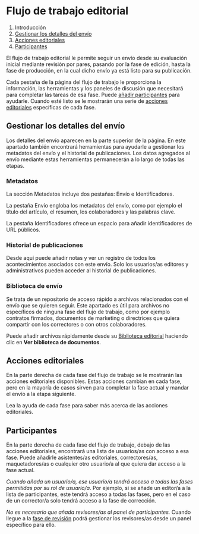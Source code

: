 # Flujo de trabajo editorial

1. Introducción
2. [Gestionar los detalles del envío](editorial-workflow.md#manage-submission-details)
3. [Acciones editoriales](editorial-workflow.md#editorial-actions)
4. [Participantes](editorial-workflow.md#participants)

El flujo de trabajo editorial le permite seguir un envío desde su evaluación inicial mediante revisión por pares, pasando por la fase de edición, hasta la fase de producción, en la cual dicho envío ya está listo para su publicación.

Cada pestaña de la página del flujo de trabajo le proporciona la información, las herramientas y los paneles de discusión que necesitará para completar las tareas de esa fase. Puede [añadir participantes](editorial-workflow.md#participants) para ayudarle. Cuando esté listo se le mostrarán una serie de [acciones editoriales](editorial-workflow.md#editorial-actions) específicas de cada fase.

## <a name="manage-submission-details"></a>Gestionar los detalles del envío

Los detalles del envío aparecen en la parte superior de la página. En este apartado también encontrará herramientas para ayudarle a gestionar los metadatos del envío y el historial de publicaciones. Los datos agregados al envío mediante estas herramientas permanecerán a lo largo de todas las etapas.

### <a name="metadata"></a>Metadatos

La sección Metadatos incluye dos pestañas: Envío e Identificadores.

La pestaña Envío engloba los metadatos del envío, como por ejemplo el título del artículo, el resumen, los colaboradores y las palabras clave.

La pestaña Identificadores ofrece un espacio para añadir identificadores de URL públicos.

### <a name="editorial-history"></a>Historial de publicaciones

Desde aquí puede añadir notas y ver un registro de todos los acontecimientos asociados con este envío. Solo los usuarios/as editores y administrativos pueden acceder al historial de publicaciones.

### <a name="submission-library"></a>Biblioteca de envío

Se trata de un repositorio de acceso rápido a archivos relacionados con el envío que se quieren seguir. Este apartado es útil para archivos no específicos de ninguna fase del flujo de trabajo, como por ejemplo contratos firmados, documentos de marketing o directrices que quiera compartir con los correctores o con otros colaboradores.

Puede añadir archivos rápidamente desde su [Biblioteca editorial](settings.md#workflow-library) haciendo clic en **Ver biblioteca de documentos**.

## <a name="editorial-actions"></a> Acciones editoriales

En la parte derecha de cada fase del flujo de trabajo se le mostrarán las acciones editoriales disponibles. Estas acciones cambian en cada fase, pero en la mayoría de casos sirven para completar la fase actual y mandar el envío a la etapa siguiente.

Lea la ayuda de cada fase para saber más acerca de las acciones editoriales.

## <a name="participants"></a>Participantes

En la parte derecha de cada fase del flujo de trabajo, debajo de las acciones editoriales, encontrará una lista de usuarios/as con acceso a esa fase. Puede añadirle asistentes/as editoriales, correctores/as, maquetadores/as o cualquier otro usuario/a al que quiera dar acceso a la fase actual.

*Cuando añada un usuario/a, ese usuario/a tendrá acceso a todas las fases permitidas por su rol de usuario/a*. Por ejemplo, si se añade un editor/a a la lista de participantes, este tendrá acceso a todas las fases, pero en el caso de un corrector/a solo tendrá acceso a la fase de corrección.

*No es necesario que añada revisores/as al panel de participantes.* Cuando llegue a la [fase de revisión](editorial-workflow/review.md) podrá gestionar los revisores/as desde un panel específico para ello.
